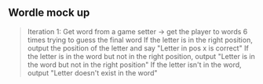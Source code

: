 ## Wordle mock up 

> Iteration 1: Get word from a game setter -> get the player to words 6 times trying to guess the final word
> If the letter is in the right position, output the position of the letter and say "Letter in pos x is correct"
> If the letter is in the word but not in the right position, output "Letter is in the word but not in the right position"
> If the letter isn't in the word, output "Letter doesn't exist in the word"
